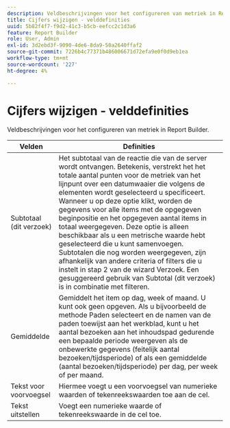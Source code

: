 ```yaml
---
description: Veldbeschrijvingen voor het configureren van metriek in Report Builder.
title: Cijfers wijzigen - velddefinities
uuid: 5b82f4f7-f9d2-41c3-b5cb-eefcc2c1d3a6
feature: Report Builder
role: User, Admin
exl-id: 3d2ebd3f-9090-4de6-8da9-50a2640ffaf2
source-git-commit: 7226b4c77371b486006671d72efa9e0f0d9eb1ea
workflow-type: tm+mt
source-wordcount: '227'
ht-degree: 4%

---
```


# Cijfers wijzigen - velddefinities

Veldbeschrijvingen voor het configureren van metriek in Report Builder.

| Velden | Definities |
|--- |--- |
| Subtotaal (dit verzoek) | Het subtotaal van de reactie die van de server wordt ontvangen. Betekenis, verstrekt het het totale aantal punten voor de metriek van het lijnpunt over een datumwaaier die volgens de elementen wordt geselecteerd u specificeert. Wanneer u op deze optie klikt, worden de gegevens voor alle items met de opgegeven beginpositie en het opgegeven aantal items in totaal weergegeven.  Deze optie is alleen beschikbaar als u een metrische waarde hebt geselecteerd die u kunt samenvoegen. Subtotalen die nog worden weergegeven, zijn afhankelijk van andere criteria of filters die u instelt in stap 2 van de wizard Verzoek. Een gesuggereerd gebruik van Subtotal (dit verzoek) is in combinatie met filteren. |
| Gemiddelde | Gemiddelt het item op dag, week of maand. U kunt ook geen opgeven.  Als u bijvoorbeeld de methode Paden selecteert en de namen van de paden toewijst aan het werkblad, kunt u het aantal bezoeken aan het inhoudspad gedurende een bepaalde periode weergeven als de onbewerkte gegevens (feitelijk aantal bezoeken/tijdsperiode) of als een gemiddelde (aantal bezoeken/tijdsperiode) per dag, per week of per maand. |
| Tekst voor voorvoegsel | Hiermee voegt u een voorvoegsel van numerieke waarden of tekenreekswaarden toe aan de cel. |
| Tekst uitstellen | Voegt een numerieke waarde of tekenreekswaarde in de cel toe. |
